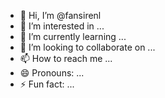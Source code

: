 - 👋 Hi, I’m @fansirenl
- 👀 I’m interested in ...
- 🌱 I’m currently learning ...
- 💞️ I’m looking to collaborate on ...
- 📫 How to reach me ...
- 😄 Pronouns: ...
- ⚡ Fun fact: ...

<!---
fansirenl/fansirenl is a ✨ special ✨ repository because its `README.md` (this file) appears on your GitHub profile.
You can click the Preview link to take a look at your changes.
--->
